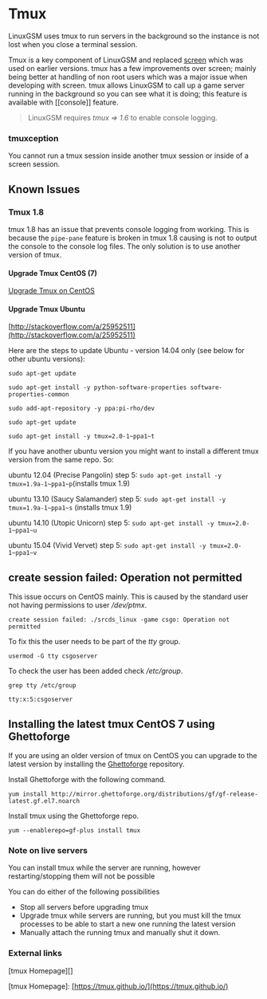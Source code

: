 # Tmux

LinuxGSM uses tmux to run servers in the background so the instance is not lost when you close a terminal session.

Tmux is a key component of LinuxGSM and replaced [screen](http://en.wikipedia.org/wiki/GNU_Screen) which was used on earlier versions. tmux has a few improvements over screen; mainly being better at handling of non root users which was a major issue when developing with screen. tmux allows LinuxGSM to call up a game server running in the background so you can see what it is doing; this feature is available with \[\[console\]\] feature.

> LinuxGSM requires _tmux =&gt; 1.6_ to enable console logging.

### tmuxception

You cannot run a tmux session inside another tmux session or inside of a screen session.

## Known Issues

### Tmux 1.8

tmux 1.8 has an issue that prevents console logging from working. This is because the `pipe-pane` feature is broken in tmux 1.8 causing is not to output the console to the console log files. The only solution is to use another version of tmux.

#### Upgrade Tmux CentOS \(7\)

[Upgrade Tmux on CentOS](https://github.com/GameServerManagers/LinuxGSM-Docs/tree/7a49c2c1480a685adb1574c8965f1a149fb9d874/Tmux/README.md#installing-the-latest-tmux-from-source-on-centos-7)

#### Upgrade Tmux Ubuntu

[http://stackoverflow.com/a/25952511](http://stackoverflow.com/a/25952511)

Here are the steps to update Ubuntu - version 14.04 only \(see below for other ubuntu versions\):

```text
sudo apt-get update

sudo apt-get install -y python-software-properties software-properties-common

sudo add-apt-repository -y ppa:pi-rho/dev

sudo apt-get update

sudo apt-get install -y tmux=2.0-1~ppa1~t
```

If you have another ubuntu version you might want to install a different tmux version from the same repo. So:

ubuntu 12.04 \(Precise Pangolin\) step 5: `sudo apt-get install -y tmux=1.9a-1~ppa1~p`\(installs tmux 1.9\)

ubuntu 13.10 \(Saucy Salamander\) step 5: `sudo apt-get install -y tmux=1.9a-1~ppa1~s` \(installs tmux 1.9\)

ubuntu 14.10 \(Utopic Unicorn\) step 5: `sudo apt-get install -y tmux=2.0-1~ppa1~u`

ubuntu 15.04 \(Vivid Vervet\) step 5: `sudo apt-get install -y tmux=2.0-1~ppa1~v`

## create session failed: Operation not permitted

This issue occurs on CentOS mainly. This is caused by the standard user not having permissions to user _/dev/ptmx_.

```text
create session failed: ./srcds_linux -game csgo: Operation not permitted
```

To fix this the user needs to be part of the _tty_ group.

```text
usermod -G tty csgoserver
```

To check the user has been added check _/etc/group_.

```text
grep tty /etc/group
```

```text
tty:x:5:csgoserver
```

## Installing the latest tmux CentOS 7 using Ghettoforge

If you are using an older version of tmux on CentOS you can upgrade to the latest version by installing the [Ghettoforge](http://ghettoforge.org) repository.

Install Ghettoforge with the following command.

```text
yum install http://mirror.ghettoforge.org/distributions/gf/gf-release-latest.gf.el7.noarch
```

Install tmux using the Ghettoforge repo.

```text
yum --enablerepo=gf-plus install tmux
```

### Note on live servers

You can install tmux while the server are running, however restarting/stopping them will not be possible

You can do either of the following possibilities

* Stop all servers before upgrading tmux
* Upgrade tmux while servers are running, but you must kill the tmux processes to be able to start a new one running the latest version
* Manually attach the running tmux and manually shut it down.

### External links

\[tmux Homepage\]\[\]

\[tmux Homepage\]: [https://tmux.github.io/](https://tmux.github.io/)

